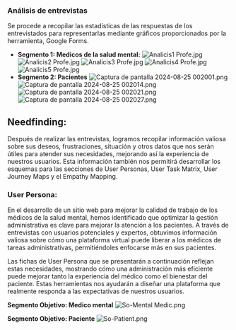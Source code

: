 ### Análisis de entrevistas

Se procede a recopilar las estadísticas de las respuestas de los entrevistados para representarlas mediante gráficos proporcionados por la herramienta, Google Forms.

- **Segmento 1: Medicos de la salud mental:**
![Analicis1 Profe.jpg](..%2F..%2Fassets%2FEstadisticas%20Forms%2FMental%20Medic%2FAnalicis1%20Profe.jpg)
![Analicis2 Profe.jpg](..%2F..%2Fassets%2FEstadisticas%20Forms%2FMental%20Medic%2FAnalicis2%20Profe.jpg)
![Analicis3 Profe.jpg](..%2F..%2Fassets%2FEstadisticas%20Forms%2FMental%20Medic%2FAnalicis3%20Profe.jpg)
![Analicis4 Profe.jpg](..%2F..%2Fassets%2FEstadisticas%20Forms%2FMental%20Medic%2FAnalicis4%20Profe.jpg)
![Analicis5 Profe.jpg](..%2F..%2Fassets%2FEstadisticas%20Forms%2FMental%20Medic%2FAnalicis5%20Profe.jpg)
- **Segmento 2: Pacientes**
![Captura de pantalla 2024-08-25 002001.png](..%2F..%2Fassets%2FEstadisticas%20Forms%2FPatients%2FCaptura%20de%20pantalla%202024-08-25%20002001.png)
![Captura de pantalla 2024-08-25 002014.png](..%2F..%2Fassets%2FEstadisticas%20Forms%2FPatients%2FCaptura%20de%20pantalla%202024-08-25%20002014.png)
![Captura de pantalla 2024-08-25 002021.png](..%2F..%2Fassets%2FEstadisticas%20Forms%2FPatients%2FCaptura%20de%20pantalla%202024-08-25%20002021.png)
![Captura de pantalla 2024-08-25 002027.png](..%2F..%2Fassets%2FEstadisticas%20Forms%2FPatients%2FCaptura%20de%20pantalla%202024-08-25%20002027.png)
## Needfinding:
Después de realizar las entrevistas, logramos recopilar información valiosa sobre sus deseos, frustraciones, situación y otros datos que nos serán útiles para atender sus necesidades, mejorando así la experiencia de nuestros usuarios. Esta información también nos permitirá desarrollar los esquemas para las secciones de User Personas, User Task Matrix, User Journey Maps y el Empathy Mapping.

### User Persona:
En el desarrollo de un sitio web para mejorar la calidad de trabajo de los médicos de la salud mental, hemos identificado que optimizar la gestión administrativa es clave para mejorar la atención a los pacientes. A través de entrevistas con usuarios potenciales y expertos, obtuvimos información valiosa sobre cómo una plataforma virtual puede liberar a los médicos de tareas administrativas, permitiéndoles enfocarse más en sus pacientes.

Las fichas de User Persona que se presentarán a continuación reflejan estas necesidades, mostrando cómo una administración más eficiente puede mejorar tanto la experiencia del médico como el bienestar del paciente. Estas herramientas nos ayudarán a diseñar una plataforma que realmente responda a las expectativas de nuestros usuarios.

**Segmento Objetivo: Medico mental**
![So-Mental Medic.png](..%2F..%2Fassets%2FSegmentos%20Obj%2FSo-Mental%20Medic.png)

**Segmento Objetivo: Paciente**
![So-Patient.png](..%2F..%2Fassets%2FSegmentos%20Obj%2FSo-Patient.png)